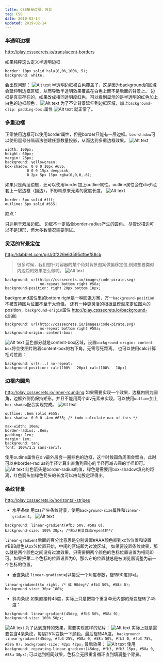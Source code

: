 ```yaml
---
title: CSS揭秘边框，背景
tag: CSS
date: 2019-02-14
updated: 2019-02-14
---
```


### 半透明边框 ###
http://play.csssecrets.io/translucent-borders

如果纯粹这么定义半透明边框
```
border: 10px solid hsla(0,0%,100%,.5);
background: white;
```
会出现问题：
![Alt text](./CSS揭秘边框，背景/1549894682020.png)
半透明边框被白色覆盖了，这是因为background的区域会延伸到边框区域，从而导致半透明效果覆盖在白色上而不是后面的背景上。
边框是真实存在的，如果改成相同透明度红色，可以看到显示的是半透明的红色加上白色的边框颜色：
![Alt text](./CSS揭秘边框，背景/1549894746473.png)
为了不让背景延伸到边框区域，加上`background-clip: padding-box;`属性
![Alt text](./CSS揭秘边框，背景/1549894839876.png)
就正常了。

<!-- more -->

### 多重边框 ###
正常使用边框可以使用border属性，但是border只能有一层边框。`box-shadow`可以使用逗号分隔语法创建任意数量投影，从而达到多重边框效果。
![Alt text](./CSS揭秘边框，背景/1549895140513.png)
```
width: 100px;
height: 60px;
margin: 25px;
background: yellowgreen;
box-shadow: 0 0 0 10px #655,
          0 0 0 15px deeppink,
          0 2px 5px 15px rgba(0,0,0,.6);
```
如果只是两层边框，还可以使用border加上outline属性。outline属性会在div外面套上一层边框（描边），不影响原来元素的宽度长度。
![Alt text](./CSS揭秘边框，背景/1549895499604.png)
```
border: 5px solid #fff;
outline: 5px solid #655;
```
缺点：

只适用于双层边框。
边框不一定贴合border-radius产生的圆角。
尽管说描边可以不是矩形，但大多数情况需要测试。

### 灵活的背景定位 ###
http://dabblet.com/gist/0f226e63595d1bef88cb
>很多时候，我们想针对容器的某个角对背景图案做偏移定位,例如想要类似内边距的效果怎么做呢。
![Alt text](./CSS揭秘边框，背景/1549895885269.png)
```
background: url(http://csssecrets.io/images/code-pirate.svg)
	            no-repeat bottom right #58a;
background-position: right 20px bottom 10px;
```
background属性里的bottom right是一种回退方案，万一`background-position`不被支持图片位置不至于太奇怪。
还有一种更灵活的根据盒模型来定位图片的position，`background-origin`属性
http://play.csssecrets.io/background-origin
```
background: url(http://csssecrets.io/images/code-pirate.svg)
	            no-repeat bottom right #58a;
background-origin: content-box;
```
![Alt text](./CSS揭秘边框，背景/1549896354878.png)
蓝色部分就是content-box区域，设置`background-origin: content-box`将会使图片贴着content-box的右下角，无需写死距离。
也可以使用calc计算相对位置：
```
background: url(...) no-repeat;
background-position: calc(100% - 20px) calc(100% - 10px)
```
### 边框内圆角 ###
http://play.csssecrets.io/inner-rounding
如果需要实现一个效果，边框内侧为圆角，边框外侧仍保持矩形，并且不能用两个div元素来实现。可以使用`outline`加上`box-shadow`配合实现完成。
![Alt text](./CSS揭秘边框，背景/1550062277017.png)
```
outline: .6em solid #655;
box-shadow: 0 0 0 .4em #655; /* todo calculate max of this */

max-width: 10em;
border-radius: .8em;
padding: 1em;
margin: 1em;
background: tan;
font: 100%/1.5 sans-serif;
```
使用outline属性在div最外层套一圈棕色的边框，这个时候圆角周围会留白。此时可以由border-radius的半径计算出直角到圆心的半径再减去圆的半径即可。
![Alt text](./CSS揭秘边框，背景/1550062491748.png)
红色箭头是border-radius的值，绿色是需要用box-shadow填充的距离，红色箭头加绿色箭头的长度可以由勾股定理得出。
### 条纹背景 ###
http://play.csssecrets.io/horizontal-stripes
* 水平条纹
用css产生条纹背景，使用`background-size`属性和`linear-gradient`。
![Alt text](./CSS揭秘边框，背景/1550063570918.png)
```
background: linear-gradient(#fb3 50%, #58a 0);
background-size: 100% 30px; /*默认背景自动repeat的*/
```
`linear-gradient`后面的百分比意思是分别设置#AAA颜色直到xx%位置和设置#BBB颜色从xx%位置开始，中间的区域即为过渡区域。
如果要设置条纹效果，那么就是两个颜色之间没有过渡效果，只需要把两个颜色的色标位置设置为相同即可。如果把第二个色标的位置设置为0，那么它的位置就总是被浏览器调整为前一个色标的位置。
* 垂直条纹
`linear-gradient`可以接受一个角度参数，旋转90度即可。
```
linear-gradient(to right, /* 或 90deg*/ #fb3 50%, #58a 0);
background-size: 30px 100%;
```
 * 斜向条纹
 如果直接转45度，实际上只是把每个重复单元内部的渐变旋转了45度：
 ```
background: linear-gradient(45deg, #fb3 50%, #58a 0);
background-size: 100% 50px;
 ```
 ![Alt text](./CSS揭秘边框，背景/1550156771647.png)
为了达到旋转的效果，需要实现这样的贴片：
	![Alt text](./CSS揭秘边框，背景/1550157590961.png)
	实际上就是需要包含4条条纹，每隔25%变换一下颜色，最后旋转45度。
	```
background: linear-gradient(45deg, #fb3 25%, #58a 0, #58a 50%, #fb3 0, #fb3 75%, #58a 0);
background-size: 42px 42px;
	```
	最后效果：
	![Alt text](./CSS揭秘边框，背景/1550157696717.png)
	使用`background: repeating-linear-gradient(45deg, #fb3, #fb3 15px, #58a 0, #58a 30px);`可以达到相同效果，色标会无限重复循环直到填满整个背景。
	
